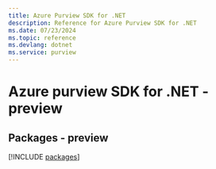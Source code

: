 ```yaml
---
title: Azure Purview SDK for .NET
description: Reference for Azure Purview SDK for .NET
ms.date: 07/23/2024
ms.topic: reference
ms.devlang: dotnet
ms.service: purview
---
```

# Azure purview SDK for .NET - preview
## Packages - preview
[!INCLUDE [packages](purview-index.md)]
